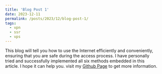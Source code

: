 ```yaml
---
title: 'Blog Post 1'
date: 2023-12-11
permalink: /posts/2023/12/blog-post-1/
tags:
  - vpn
  - ssr
  - vps
---
```


This blog will tell you how to use the Internet efficiently and conveniently, ensuring that you are safe during the access process. I have personally tried and successfully implemented all six methods embedded in this article. I hope it can help you.
visit my [Github Page](https://github.com/luxihean/some-special-methods-to-use-the-internet) to get more information.
